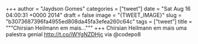 
+++
author = "Jaydson Gomes"
categories = ["tweet"]
date = "Sat Aug 16 04:00:31 +0000 2014"
draft = false
image = "{TWEET_IMAGE}"
slug = "b3073687396fa4955ed808da45fa3efea260c64c"
tags = ["tweet"]
title = """Chirsian Heilmann em mais..."""
+++
Chirsian Heilmann em mais uma palestra genial http://t.co/iWYgNZDHjc via @codepo8
